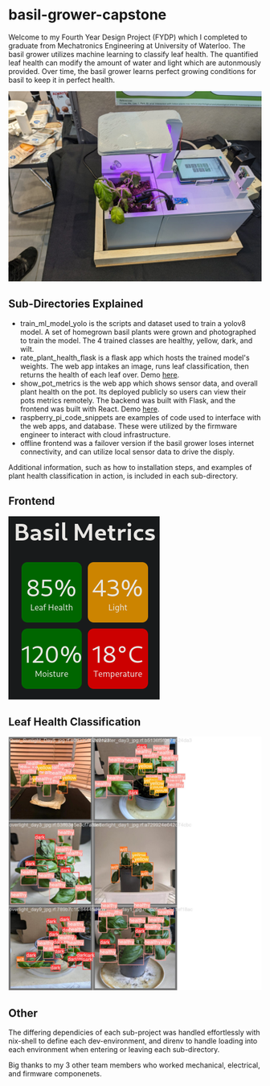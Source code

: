 # basil-grower-capstone
Welcome to my Fourth Year Design Project (FYDP) which I completed to graduate from Mechatronics Engineering at University of Waterloo. The basil grower utilizes machine learning to classify leaf health. The quantified leaf health can modify the amount of water and light which are autonmously provided. Over time, the basil grower learns perfect growing conditions for basil to keep it in perfect health. 

![Basil Grower on Symposium Day](readme_images/basil_grower.png)
## Sub-Directories Explained
- train_ml_model_yolo is the scripts and dataset used to train a yolov8 model. A set of homegrown basil plants were grown and photographed to train the model. The 4 trained classes are healthy, yellow, dark, and wilt.
- rate_plant_health_flask is a flask app which hosts the trained model's weights. The web app intakes an image, runs leaf classification, then returns the health of each leaf over. Demo [here](https://rate-app-image-ro735h6uvq-pd.a.run.app/upload/).
- show_pot_metrics is the web app which shows sensor data, and overall plant health on the pot. Its deployed publicly so users can view their pots metrics remotely. The backend was built with Flask, and the frontend was built with React. Demo [here](https://show-frontend-ro735h6uvq-pd.a.run.app/).
- raspberry_pi_code_snippets are examples of code used to interface with the web apps, and database. These were utilized by the firmware engineer to interact with cloud infrastructure. 
- offline frontend was a failover version if the basil grower loses internet connectivity, and can utilize local sensor data to drive the disply.

Additional information, such as how to installation steps, and examples of plant health classification in action, is included in each sub-directory. 



## Frontend 
![](readme_images/frontend.png)

## Leaf Health Classification
![Working at 93% accurracy](train_ml_model_yolo/runs/detect/train3/val_batch0_labels.jpg)

## Other
The differing dependicies of each sub-project was handled effortlessly with nix-shell to define each dev-environment, and direnv to handle loading into each environment when entering or leaving each sub-directory.

Big thanks to my 3 other team members who worked mechanical, electrical, and firmware componenets.